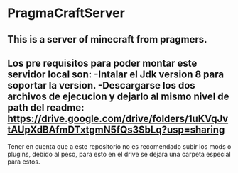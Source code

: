 # PragmaCraftServer
This is a server of minecraft from pragmers.
-----
Los pre requisitos para poder montar este servidor local son:
-Intalar el Jdk version 8 para soportar la version.
-Descargarse los dos archivos de ejecucion y dejarlo al mismo nivel de path del readme: https://drive.google.com/drive/folders/1uKVqJvtAUpXdBAfmDTxtgmN5fQs3SbLq?usp=sharing
-----

Tener en cuenta que a este repositorio no es recomendado subir los mods o plugins, debido al peso, para esto en el drive se dejara una carpeta especial para estos.
